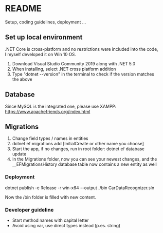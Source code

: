 ﻿# README #
Setup, coding guidelines, deployment ...

## Set up local environment
.NET Core is cross-platform and no restrictions were included into the code, I myself developed it on Win 10 OS.

1. Download Visual Studio Community 2019 along with .NET 5.0
2. When installing, select .NET cross platform addition
3. Type "dotnet --version" in the terminal to check if the version matches the above

## Database
Since MySQL is the integrated one, please use XAMPP: https://www.apachefriends.org/index.html

## Migrations
1. Change field types / names in entities
2. dotnet ef migrations add [InitialCreate or other name you choose]
3. Start the app, if no changes, run in root folder: dotnet ef database update
4. In the Migrations folder, now you can see your newest changes, and the __EFMigrationsHistory database table now contains a new entity as well

### Deployment
dotnet publish -c Release -r win-x64 --output ./bin CarDataRecognizer.sln

Now the /bin folder is filled with new content.

### Developer guideline ###

* Start method names with capital letter
* Avoid using var, use direct types instead (p.es. string)

